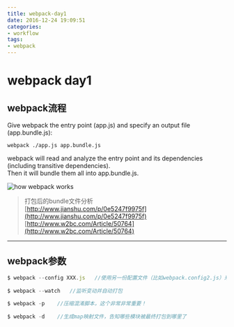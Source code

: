 ```yaml
---
title: webpack-day1
date: 2016-12-24 19:09:51
categories:
- workflow
tags:
- webpack
---
```

# webpack day1
## webpack流程

Give webpack the entry point (app.js) and specify an output file (app.bundle.js):

`webpack ./app.js app.bundle.js`

webpack will read and analyze the entry point and its dependencies (including transitive dependencies).   
Then it will bundle them all into app.bundle.js.
<!--more-->
![how webpack works](https://dtinth.github.io/webpack-docs-images/usage/how-it-works.png?imageView/0/w/720)

> 打包后的bundle文件分析  
> [http://www.jianshu.com/p/0e5247f9975f](http://www.jianshu.com/p/0e5247f9975f)
> [http://www.w2bc.com/Article/50764](http://www.w2bc.com/Article/50764)

---

## webpack参数

```js
$ webpack --config XXX.js   //使用另一份配置文件（比如webpack.config2.js）来打包
 
$ webpack --watch   //监听变动并自动打包
 
$ webpack -p    //压缩混淆脚本，这个非常非常重要！
 
$ webpack -d    //生成map映射文件，告知哪些模块被最终打包到哪里了
```